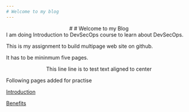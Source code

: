 ```yaml
---
# Welcome to my blog
---
```

<center># # Welcome to my Blog</center>
I am doing Introduction to DevSecOps course to learn about DevSecOps.

This is my assignment to build multipage web site on github.

It has to be mininmum five pages.

<center>This line line is to test text aligned to center</center>

Following pages added for practise

[Introduction](Page2.md)

[Benefits](Page3.md)
